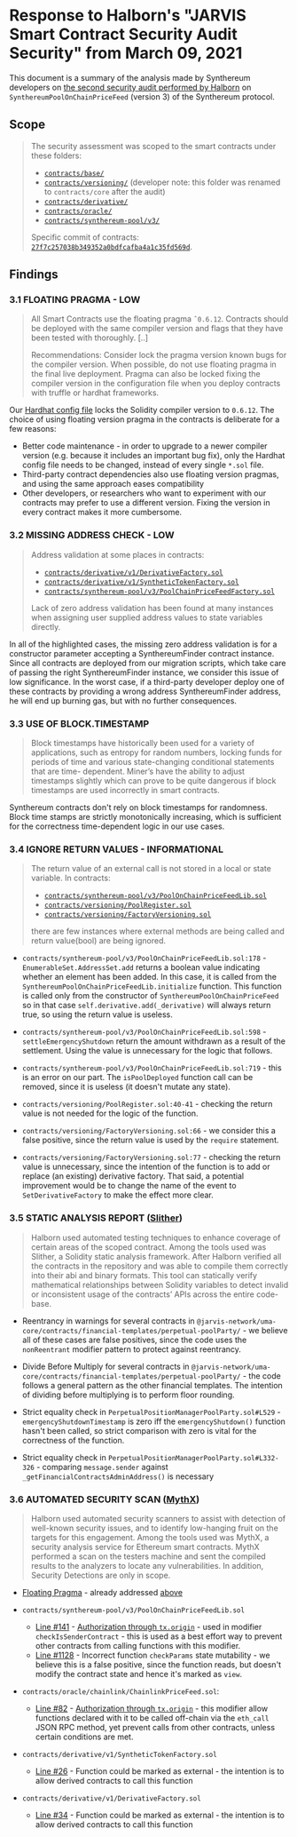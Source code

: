 # Response to Halborn's "JARVIS Smart Contract Security Audit Security" from March 09, 2021

This document is a summary of the analysis made by Synthereum developers on
[the second security audit performed by Halborn](./02-jarvis-v3-smart-contracts-report-v1.pdf)
on `SynthereumPoolOnChainPriceFeed` (version 3) of the Synthereum protocol.

## Scope

> The security assessment was scoped to the smart contracts under these
> folders:
>
> * [`contracts/base/`](../../../libs/contracts/contracts/contracts/base)
> * [`contracts/versioning/`](../../../libs/contracts/contracts/contracts/core) (developer note: this folder was renamed to `contracts/core` after the audit)
> * [`contracts/derivative/`](../../../libs/contracts/contracts/contracts/derivative)
> * [`contracts/oracle/`](../../../libs/contracts/contracts/contracts/oracle)
> * [`contracts/synthereum-pool/v3/`](../../../libs/contracts/contracts/contracts/synthereum-pool/v3)
>
> Specific commit of contracts:
> [`27f7c257038b349352a0bdfcafba4a1c35fd569d`](https://gitlab.com/jarvis-network/apps/exchange/mono-repo/-/tree/27f7c257038b349352a0bdfcafba4a1c35fd569d/libs/contracts/contracts/contracts).

[SynthereumDerivativeFactory]: https://gitlab.com/jarvis-network/apps/exchange/mono-repo/-/blob/27f7c257038b349352a0bdfcafba4a1c35fd569d/libs/contracts/contracts/contracts/derivative/v1/DerivativeFactory.sol

[SynthereumDerivativeFactory_L34]: https://gitlab.com/jarvis-network/apps/exchange/mono-repo/-/blob/27f7c257038b349352a0bdfcafba4a1c35fd569d/libs/contracts/contracts/contracts/derivative/v1/DerivativeFactory.sol#L34

[SynthereumSyntheticTokenFactory]: https://gitlab.com/jarvis-network/apps/exchange/mono-repo/-/blob/27f7c257038b349352a0bdfcafba4a1c35fd569d/libs/contracts/contracts/contracts/derivative/v1/SyntheticTokenFactory.sol

[SynthereumSyntheticTokenFactory_L26]: https://gitlab.com/jarvis-network/apps/exchange/mono-repo/-/blob/27f7c257038b349352a0bdfcafba4a1c35fd569d/libs/contracts/contracts/contracts/derivative/v1/SyntheticTokenFactory.sol#L26

[SynthereumSyntheticTokenFactory]: https://gitlab.com/jarvis-network/apps/exchange/mono-repo/-/blob/27f7c257038b349352a0bdfcafba4a1c35fd569d/libs/contracts/contracts/contracts/synthereum-pool/v3/PoolChainPriceFeedFactory.sol

[SynthereumPoolOnChainPriceFeedFactory]: https://gitlab.com/jarvis-network/apps/exchange/mono-repo/-/blob/27f7c257038b349352a0bdfcafba4a1c35fd569d/libs/contracts/contracts/contracts/synthereum-pool/v3/PoolOnChainPriceFeedFactory.sol

[SynthereumPoolOnChainPriceFeedLib]: https://gitlab.com/jarvis-network/apps/exchange/mono-repo/-/blob/27f7c257038b349352a0bdfcafba4a1c35fd569d/libs/contracts/contracts/contracts/synthereum-pool/v3/PoolOnChainPriceFeedLib.sol

[SynthereumPoolOnChainPriceFeedLib_L141]: https://gitlab.com/jarvis-network/apps/exchange/mono-repo/-/blob/27f7c257038b349352a0bdfcafba4a1c35fd569d/libs/contracts/contracts/contracts/synthereum-pool/v3/PoolOnChainPriceFeedLib.sol#L141

[SynthereumPoolOnChainPriceFeedLib_L1128]: https://gitlab.com/jarvis-network/apps/exchange/mono-repo/-/blob/27f7c257038b349352a0bdfcafba4a1c35fd569d/libs/contracts/contracts/contracts/synthereum-pool/v3/PoolOnChainPriceFeedLib.sol#L1128

[SynthereumPoolRegistry]: https://gitlab.com/jarvis-network/apps/exchange/mono-repo/-/blob/27f7c257038b349352a0bdfcafba4a1c35fd569d/libs/contracts/contracts/contracts/versioning/PoolRegister.sol

[SynthereumFactoryVersioning]: https://gitlab.com/jarvis-network/apps/exchange/mono-repo/-/blob/27f7c257038b349352a0bdfcafba4a1c35fd569d/libs/contracts/contracts/contracts/versioning/FactoryVersioning.sol

[SynthereumFactoryVersioning_L82]: https://gitlab.com/jarvis-network/apps/exchange/mono-repo/-/blob/27f7c257038b349352a0bdfcafba4a1c35fd569d/libs/contracts/contracts/contracts/oracle/chainlink/ChainlinkPriceFeed.sol#L82

## Findings

### 3.1 FLOATING PRAGMA - LOW

> All Smart Contracts use the floating pragma `ˆ0.6.12`. Contracts should be
deployed with the same compiler version and flags that they have been tested
with thoroughly. [..]
>
> Recommendations:
Consider lock the pragma version known bugs for the compiler version.
When possible, do not use floating pragma in the final live deployment.
Pragma can also be locked fixing the compiler version in the configuration
file when you deploy contracts with truffle or hardhat frameworks.

Our [Hardhat config file](../../../libs/contracts/hardhat.config.ts) locks
the Solidity compiler version to `0.6.12`. The choice of using floating
version pragma in the contracts is deliberate for a few reasons:

* Better code maintenance - in order to upgrade to a newer compiler version
  (e.g. because it includes an important bug fix), only the Hardhat config
  file needs to be changed, instead of every single `*.sol` file.
* Third-party contract dependencies also use floating version pragmas, and
  using the same approach eases compatibility
* Other developers, or researchers who want to experiment with our contracts
  may prefer to use a different version. Fixing the version in every contract
  makes it more cumbersome.

### 3.2 MISSING ADDRESS CHECK - LOW

> Address validation at some places in contracts:
>
> * [`contracts/derivative/v1/DerivativeFactory.sol`][SynthereumDerivativeFactory]
> * [`contracts/derivative/v1/SyntheticTokenFactory.sol`][SynthereumSyntheticTokenFactory]
> * [`contracts/synthereum-pool/v3/PoolChainPriceFeedFactory.sol`][SynthereumPoolOnChainPriceFeedFactory]
>
> Lack of zero address validation has been found at many instances when
> assigning user supplied address values to state variables directly.

In all of the highlighted cases, the missing zero address validation is for a
constructor parameter accepting a SynthereumFinder contract instance. Since
all contracts are deployed from our migration scripts, which take care of
passing the right SynthereumFinder instance, we consider this issue of low
significance. In the worst case, if a third-party developer deploy one of
these contracts by providing a wrong address SynthereumFinder address, he
will end up burning gas, but with no further consequences.

### 3.3 USE OF BLOCK.TIMESTAMP

> Block timestamps have historically been used for a variety of applications,
such as entropy for random numbers, locking funds for periods of time and
various state-changing conditional statements that are time- dependent.
Miner’s have the ability to adjust timestamps slightly which can prove to be
quite dangerous if block timestamps are used incorrectly in smart contracts.

Synthereum contracts don't rely on block timestamps for randomness. Block time
stamps are strictly monotonically increasing, which is sufficient for the
correctness time-dependent logic in our use cases.

### 3.4 IGNORE RETURN VALUES - INFORMATIONAL

> The return value of an external call is not stored in a local or state
> variable. In contracts:
>
> * [`contracts/synthereum-pool/v3/PoolOnChainPriceFeedLib.sol`][SynthereumPoolOnChainPriceFeedLib]
> * [`contracts/versioning/PoolRegister.sol`][SynthereumPoolRegistry]
> * [`contracts/versioning/FactoryVersioning.sol`][SynthereumFactoryVersioning]
>
> there are few instances where external methods are being called and
> return value(bool) are being ignored.

* `contracts/synthereum-pool/v3/PoolOnChainPriceFeedLib.sol:178` -
  `EnumerableSet.AddressSet.add` returns a boolean value indicating whether
  an element has been added. In this case, it is called from the
  `SynthereumPoolOnChainPriceFeedLib.initialize` function. This function is
  called only from the constructor of `SynthereumPoolOnChainPriceFeed` so in
  that case `self.derivative.add(_derivative)` will always return true, so
  using the return value is useless.

* `contracts/synthereum-pool/v3/PoolOnChainPriceFeedLib.sol:598` -
  `settleEmergencyShutdown` return the amount withdrawn as a result of the
  settlement. Using the value is unnecessary for the logic that follows.

* `contracts/synthereum-pool/v3/PoolOnChainPriceFeedLib.sol:719` - this is an
  error on our part. The `isPoolDeployed` function call can be removed, since
  it is useless (it doesn't mutate any state).

* `contracts/versioning/PoolRegister.sol:40-41` - checking the return value is
  not needed for the logic of the function.

* `contracts/versioning/FactoryVersioning.sol:66` - we consider this a false
  positive, since the return value is used by the `require` statement.

* `contracts/versioning/FactoryVersioning.sol:77` - checking the return value
  is unnecessary, since the intention of the function is to add or replace (an
  existing) derivative factory. That said, a potential improvement would be
  to change the name of the event to `SetDerivativeFactory` to make the
  effect more clear.

[slither]: https://github.com/crytic/slither

### 3.5 STATIC ANALYSIS REPORT ([Slither][slither])

> Halborn used automated testing techniques to enhance coverage of certain
areas of the scoped contract. Among the tools used was Slither, a Solidity
static analysis framework. After Halborn verified all the contracts in the
repository and was able to compile them correctly into their abi and binary
formats. This tool can statically verify mathematical relationships between
Solidity variables to detect invalid or inconsistent usage of the contracts’
APIs across the entire code-base.

* Reentrancy in warnings for several contracts in
  `@jarvis-network/uma-core/contracts/financial-templates/perpetual-poolParty/` -
  we believe all of these cases are false positives, since the code uses the
  `nonReentrant` modifier pattern to protect against reentrancy.

* Divide Before Multiply for several contracts in
  `@jarvis-network/uma-core/contracts/financial-templates/perpetual-poolParty/` -
  the code follows a general pattern as the other financial templates. The
  intention of dividing before multiplying is to perform floor rounding.

* Strict equality check in `PerpetualPositionManagerPoolParty.sol#L529` -
  `emergencyShutdownTimestamp` is zero iff the `emergencyShutdown()`
  function hasn't been called, so strict comparison with zero is vital for the
  correctness of the function.

* Strict equality check in `PerpetualPositionManagerPoolParty.sol#L332-326` -
  comparing `message.sender` against `_getFinancialContractsAdminAddress()`
  is necessary

[mythx]: https://mythx.io/

### 3.6 AUTOMATED SECURITY SCAN ([MythX][mythx])

> Halborn used automated security scanners to assist with detection of
well-known security issues, and to identify low-hanging fruit on the targets
for this engagement. Among the tools used was MythX, a security analysis
service for Ethereum smart contracts. MythX performed a scan on the testers
machine and sent the compiled results to the analyzers to locate any
vulnerabilities. In addition, Security Detections are only in scope.

* [Floating Pragma](https://swcregistry.io/docs/SWC-103) - already addressed [above](#31-floating-pragma-low)

* `contracts/synthereum-pool/v3/PoolOnChainPriceFeedLib.sol`
  * [Line #141][SynthereumPoolOnChainPriceFeedLib_L141] - [Authorization
    through `tx.origin`](https://swcregistry.io/docs/SWC-115) - used in
    modifier `checkIsSenderContract` - this is used as a best effort way to
    prevent other contracts from calling functions with this modifier.
  * [Line #1128][SynthereumPoolOnChainPriceFeedLib_L1128] - Incorrect
    function `checkParams` state mutability - we believe this is a false
    positive, since the function reads, but doesn't modify the contract state
    and hence it's marked as `view`.

* `contracts/oracle/chainlink/ChainlinkPriceFeed.sol`:
  * [Line #82][SynthereumFactoryVersioning_L82] - [Authorization through `tx.origin`](https://swcregistry.io/docs/SWC-115) -
    this modifier allow functions declared with it to be called off-chain via
    the `eth_call` JSON RPC method, yet prevent calls from other contracts,
    unless certain conditions are met.

* `contracts/derivative/v1/SyntheticTokenFactory.sol`
  * [Line #26][SynthereumSyntheticTokenFactory_L26] - Function could be marked as external - the intention is to allow
    derived contracts to call this function

* `contracts/derivative/v1/DerivativeFactory.sol`
  * [Line #34][SynthereumDerivativeFactory_L34] - Function could be marked as external - the intention is to allow
    derived contracts to call this function
